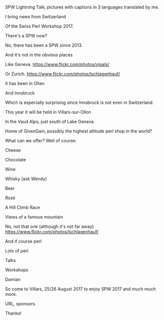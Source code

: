 SPW Lightning Talk, pictures with captions in 3 languages translated by me.

I bring news from Switzerland

Of the Swiss Perl Workshop 2017.

There's a SPW now?

No, there has been a SPW since 2013.

And it's not in the obvious places

Like Geneva. https://www.flickr.com/photos/vipals/

Or Zurich. https://www.flickr.com/photos/lschlagenhauf/

It has been in Olten

And Innsbruck

Which is especially surprising since Innsbruck is not even in Switzerland.

This year it will be held in Villars-sur-Ollon

In the Vaud Alps, just south of Lake Geneva.

Home of GivenGain, possibly the highest altitude perl shop in the world?

What can we offer? Well of course:

Cheese

Chocolate

Wine

Whisky (ask Wendy)

Beer

Rosti

A Hill Climb Race

Views of a famous mountain

No, not that one (although it's not far away) https://www.flickr.com/photos/lschlagenhauf/

And if course perl

Lots of perl

Talks

Workshops

Damian 

So come to Villars, 25/26 August 2017 to enjoy SPW 2017 and much much more.

URL, sponsors.

Thanks!

